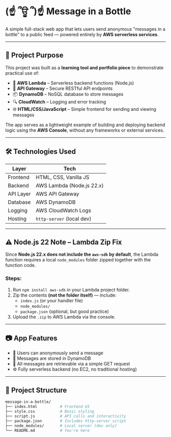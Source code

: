# (☝ ՞ਊ ՞)☝ Message in a Bottle

A simple full-stack web app that lets users send anonymous "messages in a bottle" to a public feed — powered entirely by **AWS serverless services**.

---

## 🚀 Project Purpose

This project was built as a **learning tool and portfolio piece** to demonstrate practical use of:

- 🧠 **AWS Lambda** – Serverless backend functions (Node.js)
- 🔗 **API Gateway** – Secure RESTful API endpoints
- 📦 **DynamoDB** – NoSQL database to store messages
- 🔍 **CloudWatch** – Logging and error tracking
- 🌐 **HTML/CSS/JavaScript** – Simple frontend for sending and viewing messages

The app serves as a lightweight example of building and deploying backend logic using the **AWS Console**, without any frameworks or external services.

---

## 🛠️ Technologies Used

| Layer         | Tech                    |
|---------------|-------------------------|
| Frontend      | HTML, CSS, Vanilla JS   |
| Backend       | AWS Lambda (Node.js 22.x) |
| API Layer     | AWS API Gateway         |
| Database      | AWS DynamoDB            |
| Logging       | AWS CloudWatch Logs     |
| Hosting       | `http-server` (local dev) |

---

## ⚠️ Node.js 22 Note – Lambda Zip Fix

Since **Node.js 22.x does not include the `aws-sdk` by default**, the Lambda function requires a local `node_modules` folder zipped together with the function code.

### Steps:

1. Run `npm install aws-sdk` in your Lambda project folder.
2. Zip the contents **(not the folder itself)** — include:
    - `index.js` (or your handler file)
    - `node_modules/`
    - `package.json` (optional, but good practice)
3. Upload the `.zip` to AWS Lambda via the console.

---

## 📷 App Features

- 🌊 Users can anonymously send a message
- 🧾 Messages are stored in DynamoDB
- 🔁 All messages are retrievable via a simple GET request
- ⚙️ Fully serverless backend (no EC2, no traditional hosting)

---

## 📂 Project Structure

```bash
message-in-a-bottle/
├── index.html          # Frontend UI
├── style.css           # Basic styling
├── script.js           # API calls and interactivity
├── package.json        # Includes http-server script
├── node_modules/       # Local server (dev only)
└── README.md           # You're here

